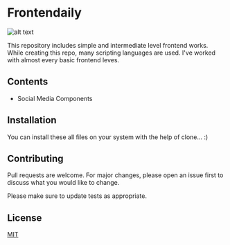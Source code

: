 # Frontendaily

 ![alt text](https://www.kampuskod.com/wp-content/uploads/2020/12/frontend-teknolojileri.png?raw=true)


This repository includes simple and intermediate level frontend works. While creating this repo, many scripting languages are used. I've worked with almost every basic frontend leves.


## Contents
* Social Media Components


## Installation

You can install these all files on your system with the help of clone... 
:)




## Contributing
Pull requests are welcome. For major changes, please open an issue first to discuss what you would like to change.

Please make sure to update tests as appropriate.

## License
[MIT](https://choosealicense.com/licenses/mit/)
